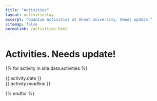 ```yaml
---
title: "Activities"
layout: activitieslay
excerpt: "Quantum Activities at Ghent University. Needs update."
sitemap: false
permalink: /activities.html
---
```


# Activities. Needs update!

{% for activity in site.data.activities %}
<p>{{ activity.date }} <br>
<em>{{ activity.headline }}</em></p>
{% endfor %}

